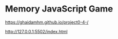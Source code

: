 # Memory JavaScript Game
https://ghaidamhm.github.io/project0-4-/


http://127.0.0.1:5502/index.html
